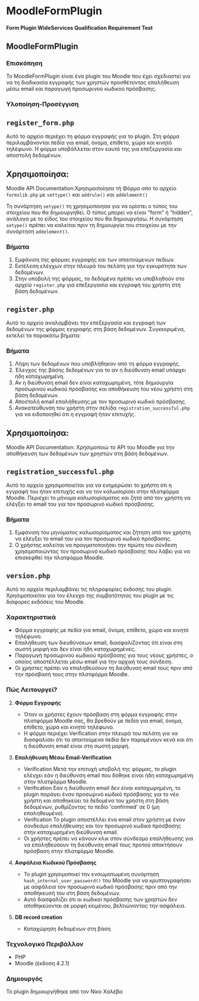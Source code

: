 # MoodleFormPlugin
#### Form Plugin WideServices Qualification Requirement Test
## MoodleFormPlugin


### Επισκόπηση

Το MoodleFormPlugin είναι ένα plugin του Moodle που έχει σχεδιαστεί για να τη διαδικασία εγγραφής των χρηστών προσθέτοντας επαλήθευση μέσω email και παραγωγή προσωρινού κωδικού πρόσβασης.
### Υλοποίηση-Προσέγγιση

## `register_form.php`

Αυτό το αρχείο περιέχει τη φόρμα εγγραφής για το plugin. Στη φόρμα περιλαμβάνονται πεδία για email, όνομα, επίθετο, χώρα και κινητό τηλέφωνο. Η φόρμα υποβάλλεται στον εαυτό της για επεξεργασία και αποστολή δεδομένων.

## Xρησιμοποίησα:
Moodle API Documentation:Χρησιμοιποίησα τή Φόρμα απο το αρχείο `formslib.php`
με `settype()` και `addrule()` και `addelement()`

Τη συνάρτηση `setype()` τη χρησιμοποιησα για να ορίστει ο τύπος του στοιχείου που θα δημιουργηθεί. Ο τύπος μπορεί να είναι "form" ή "hidden", ανάλογα με το είδος του στοιχείου που θα δημιουργήσω. Η συνάρτηση `setype()` πρέπει να καλείται πριν τη δημιουργία του στοιχείου με την συνάρτηση `addelement()`.


### Βήματα

1. Εμφάνιση της φόρμας εγγραφής και των απαιτούμενων πεδίων.
2. Εκτέλεση ελέγχων στην πλευρά του πελάτη για την εγκυρότητα των δεδομένων.
3. Στην υποβολή της φόρμας, τα δεδομένα πρέπει να υποβληθούν στο αρχείο `register.php` για επεξεργασία και εγγραφή του χρήστη στη βάση δεδομένων.

## `register.php`

Αυτό το αρχείο αναλαμβάνει την επεξεργασία και εγγραφή των δεδομένων της φόρμας εγγραφής στη βάση δεδομένων. Συγκεκριμένα, εκτελεί τα παρακάτω βήματα:

### Βήματα

1. Λήψη των δεδομένων που υποβλήθηκαν από τη φόρμα εγγραφής.
2. Έλεγχος της βάσης δεδομένων για το αν η διεύθυνση email υπάρχει ήδη καταχωρημένη.
3. Αν η διεύθυνση email δεν είναι καταχωρημένη, τότε δημιουργία προσωρινού κωδικού πρόσβασης και αποθήκευση του νέου χρήστη στη βάση δεδομένων.
4. Αποστολή email επαλήθευσης με τον προσωρινό κωδικό πρόσβασης.
5. Ανακατεύθυνση του χρήστη στην σελίδα `registration_successful.php` για να ειδοποιηθεί ότι η εγγραφή ήταν επιτυχής.


## Χρησιμοποίησα:
Moodle API Documentation: Χρησιμοποιώ το API του Moodle για την αποθήκευση των δεδομένων των χρηστών στη βάση δεδομένων. 

## `registration_successful.php`

Αυτό το αρχείο χρησιμοποιείται για να ενημερώσει το χρήστη ότι η εγγραφή του ήταν επιτυχής και να τον καλωσορίσει στην πλατφόρμα Moodle. Περιέχει το μήνυμα καλωσορίσματος και ζητά από τον χρήστη να ελέγξει το email του για τον προσωρινό κωδικό πρόσβασης.


### Βήματα

1. Εμφάνιση του μηνύματος καλωσορίσματος και ζήτηση από τον χρήστη να ελέγξει το email του για τον προσωρινό κωδικό πρόσβασης.
2. Ο χρήστης καλείται να πραγματοποιήσει την πρώτη του σύνδεση χρησιμοποιώντας τον προσωρινό κωδικό πρόσβασης που λάβει για να επισκεφθεί την πλατφόρμα Moodle.

## `version.php`

Αυτό το αρχείο περιλαμβάνει τις πληροφορίες έκδοσης του plugin. Χρησιμοποιείται για τον έλεγχο της συμβατότητας του plugin με τις διάφορες εκδόσεις του Moodle.


### Χαρακτηριστικά

- Φόρμα εγγραφής με πεδία για email, όνομα, επίθετο, χώρα και κινητό τηλέφωνο.
- Επαλήθευση των διευθύνσεων email, διασφαλίζοντας ότι είναι στη σωστή μορφή και δεν είναι ήδη καταχωρημένες.
- Παραγωγή προσωρινού κωδικού πρόσβασης για τους νέους χρήστες, ο οποίος αποστέλλεται μέσω email για την αρχική τους σύνδεση.
- Οι χρήστες πρέπει να επαληθεύσουν τη διεύθυνση email τους πριν από την πρόσβασή τους στην πλατφόρμα Moodle.

### Πώς Λειτουργεί?
2. **Φόρμα Εγγραφής**

   - Όταν οι χρήστες έχουν πρόσβαση στη φόρμα εγγραφής στην πλατφόρμα Moodle σας, θα βρεθούν με πεδία για email, όνομα, επίθετο, χώρα και κινητό τηλέφωνο.
   - Η φόρμα περιέχει Verification στην πλευρά του πελάτη για να διασφαλίσει ότι τα απαιτούμενα πεδία δεν παραμένουν κενά και ότι η διεύθυνση email είναι στη σωστή μορφή.

3. **Επαλήθευση Μέσω Email-Verification**

   - Verification Μετά την επιτυχή υποβολή της φόρμας, το plugin ελέγχει εάν η διεύθυνση email που δόθηκε είναι ήδη καταχωρημένη στην πλατφόρμα Moodle.
   - Verification Εάν η διεύθυνση email δεν είναι καταχωρημένη, το plugin παράγει έναν προσωρινό κωδικό πρόσβασης για το νέο χρήστη και αποθηκεύει τα δεδομένα του χρήστη    στη βάση δεδομένων, ρυθμίζοντας το πεδίο 'confirmed' σε 0 (μη επαληθευμένο).
   - Verification Το plugin αποστέλλει ένα email στον χρήστη με έναν σύνδεσμο επαλήθευσης και τον προσωρινό κωδικό πρόσβασης στην καταχωρημένη διεύθυνση email.
   - Οι χρήστες πρέπει να κάνουν κλικ στον σύνδεσμο επαλήθευσης για να επαληθεύσουν τη διεύθυνση email τους προτού αποκτήσουν πρόσβαση στην πλατφόρμα Moodle.
   

4. **Ασφάλεια Κωδικού Πρόσβασης**

   - Το plugin χρησιμοποιεί την ενσωματωμένη συνάρτηση `hash_internal_user_password()` του Moodle για να κρυπτογραφήσει με ασφάλεια τον προσωρινό κωδικό πρόσβασης πριν από την αποθήκευσή του στη βάση δεδομένων.
   - Αυτό διασφαλίζει ότι οι κωδικοί πρόσβασης των χρηστών δεν αποθηκεύονται σε μορφή κειμένου, βελτιώνοντας την ασφάλεια.
     
5. **DB record creation**
   - Καταχώρηση δεδομένων στη βάση

### Τεχνολογικό Περιβάλλον

- PHP
- Moodle (έκδοση 4.2.1)

### Δημιουργός

Το plugin δημιουργήθηκε από τον Νίκο Χαλέβα




